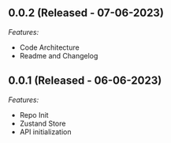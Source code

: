 ## 0.0.2 (Released - 07-06-2023)

_Features:_

-   Code Architecture
-   Readme and Changelog

## 0.0.1 (Released - 06-06-2023)

_Features:_

-   Repo Init
-   Zustand Store
-   API initialization

